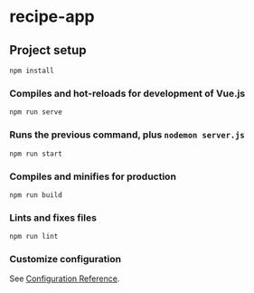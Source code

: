 # recipe-app

## Project setup
```
npm install
```

### Compiles and hot-reloads for development of Vue.js
```
npm run serve
```

### Runs the previous command, plus `nodemon server.js`
```
npm run start
```

### Compiles and minifies for production
```
npm run build
```

### Lints and fixes files
```
npm run lint
```

### Customize configuration
See [Configuration Reference](https://cli.vuejs.org/config/).
